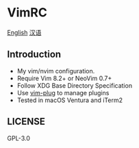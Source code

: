 # **VimRC**

[English](https://github.com/CuitGGyy/VimRC)
[汉语](https://github.com/CuitGGyy/VimRC/blob/master/README.zh_CN.md)


## Introduction

- My vim/nvim configuration.
- Require Vim 8.2+ or NeoVim 0.7+
- Follow XDG Base Directory Specification
- Use [vim-plug](https://github.com/junegunn/vim-plug) to manage plugins
- Tested in macOS Ventura and iTerm2

## LICENSE

GPL-3.0
